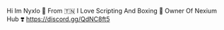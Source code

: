 Hi Im Nyxlo 🐐
From 🇹🇳 
I Love Scripting And Boxing 🥇
Owner Of Nexium Hub ❣️
https://discord.gg/QdNC8ft5
